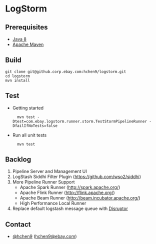 LogStorm
========

Prerequisites
-------------

* [Java 8](http://www.oracle.com/technetwork/java/javase/downloads/jdk8-downloads-2133151.html)
* [Apache Maven](https://maven.apache.org/)

Build
-----

    git clone git@github.corp.ebay.com:hchen9/logstorm.git
    cd logstorm
    mvn install
  
Test
----

* Getting started

		mvn test -Dtest=com.ebay.logstorm.runner.storm.TestStormPipelineRunner -DfailIfNoTests=false

* Run all unit tests 
	
		mvn test

Backlog
-------

1. Pipeline Server and Management UI
2. LogStash Siddhi Filter Plugin (https://github.com/wso2/siddhi) 
3. More Pipeline Runner Support
    * Apache Spark Runner (http://spark.apache.org/)
    * Apache Flink Runner (http://flink.apache.org/)
    * Apache Beam Runner (http://beam.incubator.apache.org/)
    * High Performance Local Runner
4. Replace default logstash message queue with [Disruptor](https://github.com/LMAX-Exchange/disruptor)

Contact
-------

* [@hchen9](https://github.corp.ebay.com/hchen9) (hchen9@ebay.com)
